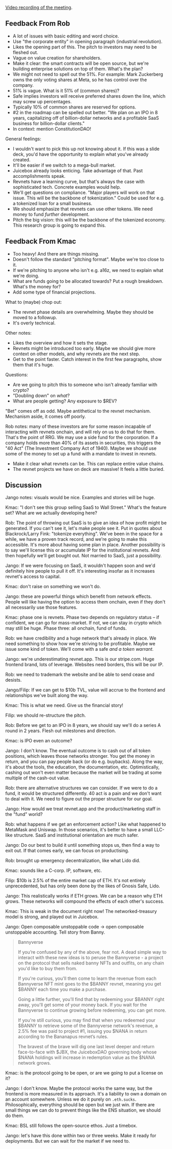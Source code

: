 [Video recording of the meeting](https://youtu.be/f2o56sV2tos).

## Feedback From Rob

- A lot of issues with basic editing and word choice.
- Use "the corporate entity" in opening paragraph (industrial revolution).
- Likes the opening part of this. The pitch to investors may need to be fleshed out.
- Vague on value creation for shareholders.
- Make it clear: the smart contracts will be open source, but we're building enterprise solutions on top of them. What's the plan?
- We might not need to spell out the 51%. For example: Mark Zuckerberg owns the only voting shares at Meta, so he has control over the company.
- 51% is vague. What is it 51% of (common shares)?
- Safe implies investors will receive preferred shares down the line, which may screw up percentages.
- Typically 10% of common shares are reserved for options.
- #2 in the roadmap can be spelled out better. "We plan on an IPO in 8 years, capitalizing off of billion-dollar networks and a profitable SaaS business for billion-dollar clients."
- In context: mention ConstitutionDAO!

General feelings:
- I wouldn't want to pick this up not knowing about it. If this was a slide deck, you'd have the opportunity to explain what you've already created.
- It'll be easier if we switch to a mega-bull market.
- Juicebox already looks enticing. Take advantage of that. Past accomplishments speak.
- Revnets have a learning curve, but that's always the case with sophisticated tech. Concrete examples would help.
- We'll get questions on compliance. "Major players will work on that issue. This will be the backbone of tokenization." Could be used for e.g. a tokenized loan for a small business.
- We should emphasize that revnets can use other tokens. We need money to fund *further* development.
- Pitch the big vision: this will be the backbone of the tokenized economy. This research group is going to expand this.

## Feedback From Kmac

- Too heavy! And there are things missing.
- Doesn't follow the standard "pitching format". Maybe we're too close to it.
- If we're pitching to anyone who isn't e.g. a16z, we need to explain what we're doing.
- What are funds going to be allocated towards? Put a rough breakdown. What's the money for?
- Add some type of financial projections.

What to (maybe) chop out:
- The revnet phase details are overwhelming. Maybe they should be moved to a followup.
- It's overly technical.

Other notes:
- Likes the overview and how it sets the stage.
- Revnets might be introduced too early. Maybe we should give more context on other models, and why revnets are the next step.
- Get to the point faster. Catch interest in the first few paragraphs, show them that it's huge.

Questions:
- Are we going to pitch this to someone who isn't already familiar with crypto?
- "Doubling down" on *what*?
- What are people getting? Any exposure to $REV?

"Bet" comes off as odd. Maybe antithetical to the revnet mechanism. Mechanism aside, it comes off poorly.

Rob notes: many of these investors are for some reason incapable of interacting with revnets onchain, and will rely on us to do that for them. That's the point of RRG. We may use a side fund for the corporation. If a company holds more than 40% of its assets in securities, this triggers the "40 Act" (The Investment Company Act of 1940). Maybe we should use some of the money to set up a fund with a mandate to invest in revnets.

- Make it clear what revnets can be. This can replace entire value chains.
- The revnet projects we have on deck are massive! It feels a little buried.

## Discussion

Jango notes: visuals would be nice. Examples and stories will be huge.

Kmac: "I don't see this group selling SaaS to Wall Street." What's the feature set? What are we actually developing here?

Rob: The point of throwing out SaaS is to give an idea of how profit might be generated. If you can't see it, let's make people see it. Put in quotes about Blackrock/Larry Fink: "tokenize everything". We've been in the space for a while, we have a proven track record, and we're going to make this accessible. It's more about having some plan in place. Another possibility is to say we'll license this or accumulate IP for the institutional revnets. And then hopefully we'll get bought out. Not married to SaaS, just a possibility.

Jango: If we were focusing on SaaS, it wouldn't happen soon and we'd definitely hire people to pull it off. It's interesting insofar as it increases revnet's access to capital.

Kmac: don't raise on something we won't do.

Jango: these are powerful things which benefit from network effects. People will like having the option to access them onchain, even if they don't all necessarily use those features.

Kmac: phase one is revnets. Phase two depends on regulatory status – if confident, we can go for mass-market. If not, we can stay in crypto which may still be huge. Phase three: all onchain, fund of funds.

Rob: we have credibility and a huge network that's already in place. We need something to show how we're striving to be profitable. Maybe we issue some kind of token. We'll come with a safe *and a token warrant.*

Jango: we're underestimating revnet.app. This is our stripe.com. Huge frontend brand, lots of leverage. Websites need borders, this will be our IP.

Rob: we need to trademark the website and be able to send cease and desists.

Jango/Filip: If we can get to $10b TVL, value will accrue to the frontend and relationships we've built along the way.

Kmac: This is what we need. Give us the financial story!

Filip: we should re-structure the pitch.

Rob: Before we get to an IPO in 8 years, we should say we'll do a series A round in 2 years. Flesh out milestones and direction.

Kmac: is IPO even an outcome?

Jango: I don't know. The eventual outcome is to cash out of all token positions, which leaves those networks stronger. You get the money in return, and you can pay people back (or do e.g. buybacks). Along the way, it's about the tools, the education, the documentation, etc. Optimistically, cashing out won't even matter because the market will be trading at some multiple of the cash-out value.

Rob: there are alternative structures we can consider. If we were to do a fund, it would be structured differently. 40 act is a pain and we don't want to deal with it. We need to figure out  the proper structure for our goal.

Jango: How would we treat revnet.app and the product/marketing staff in the "fund" world?

Rob: what happens if we get an enforcement action? Like what happened to MetaMask and Uniswap. In those scenarios, it's better to have a small LLC-like structure. SaaS and institutional orientation are much safer.

Jango: Do our best to build it until something stops us, then find a way to exit out. If that comes early, we can focus on productising.

Rob: brought up emergency decentralization, like what Lido did.

Kmac: sounds like a C-corp. IP, software, etc.

Filip: $10b is 2.5% of the entire market cap of ETH. It's not entirely unprecedented, but has only been done by the likes of Gnosis Safe, Lido.

Jango: This realistically works if ETH grows. We can be a reason why ETH grows. These networks will compound the effects of each other's success.

Kmac: This is weak in the document right now! The networked-treasury model is strong, and played out in Juicebox.

Jango: Open composable unstoppable code -> open composable unstoppable accounting. Tell story from Banny.

> Bannyverse
> 
> If you’re confused by any of the above, fear not. A dead simple way to interact with these new ideas is to
> peruse the Bannyverse - a project on the protocol that sells naked banny NFTs and outfits, on any chain you'd
> like to buy them from.
> 
> If you're curious, you'll then come to learn the revenue from each Bannyverse NFT mint goes to the $BANNY
> revnet, meaning you get $BANNY each time you make a purchase.
> 
> Going a little further, you'll find that by redeeming your $BANNY right away, you'll get some of your money
> back. If you wait for the Bannyverse to continue growing before redeeming, you can get more.
> 
> If you're still curious, you may find that when you redeemed your $BANNY to retrieve some of the Bannyverse
> network's revenue, a 2.5% fee was paid to project #1, issuing you $NANA in return according to the
> Bananapus revnet’s rules.
> 
> The bravest of the brave will dig one last level deeper and return face-to-face with $JBX, the JuiceboxDAO
> governing body whose $NANA holdings will increase in redemption value as the $NANA network grows.

Kmac: is the protocol going to be open, or are we going to put a license on it?

Jango: I don't know. Maybe the protocol works the same way, but the frontend is more measured in its approach. It's a liability to own a domain on an account somewhere. Unless we do it purely on `.eth.sucks`. Philosophically, everything should be open but we just win. If there are small things we can do to prevent things like the ENS situation, we should do them.

Kmac: BSL still follows the open-source ethos. Just a timebox.

Jango: let's have this done within two or three weeks. Make it ready for deployments. But we can wait for the market if we need to.
